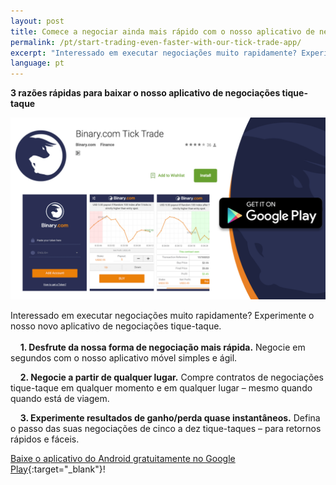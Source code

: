 ```yaml
---
layout: post
title: Comece a negociar ainda mais rápido com o nosso aplicativo de negociações tique-taque
permalink: /pt/start-trading-even-faster-with-our-tick-trade-app/
excerpt: "Interessado em executar negociações muito rapidamente? Experimente o nosso novo aplicativo de negociações tique-taque..."
language: pt
---
```



**3 razões rápidas para baixar o nosso aplicativo de negociações tique-taque**


<a href="https://play.google.com/store/apps/details?id=com.binary.ticktrade&utm_source=blog&utm_medium=social&utm_campaign=blog_post_en" target="_blank"><img src="/images/ticktrade_promote.png" alt="Binary.com"></a>


Interessado em executar negociações muito rapidamente? Experimente o nosso novo aplicativo de negociações tique-taque.
<br><br>
&nbsp;&nbsp;&nbsp;&nbsp;**1. Desfrute da nossa forma de negociação mais rápida.** Negocie em segundos com o nosso aplicativo móvel simples e ágil.

&nbsp;&nbsp;&nbsp;&nbsp;**2. Negocie a partir de qualquer lugar.** Compre contratos de negociações tique-taque em qualquer momento e em qualquer lugar – mesmo quando quando está de viagem.

&nbsp;&nbsp;&nbsp;&nbsp;**3. Experimente resultados de ganho/perda quase instantâneos.** Defina o passo das suas negociações de cinco a dez tique-taques – para retornos rápidos e fáceis. 

[Baixe o aplicativo do Android gratuitamente no Google Play](https://play.google.com/store/apps/details?id=com.binary.ticktrade&utm_source=blog&utm_medium=social&utm_campaign=blog_post_en){:target="_blank"}!


